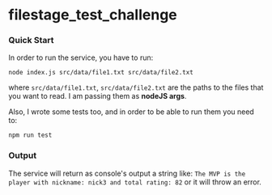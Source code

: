 # filestage_test_challenge

### Quick Start ###

In order to run the service, you have to run: 

```shell
node index.js src/data/file1.txt src/data/file2.txt
```

where `src/data/file1.txt`, `src/data/file2.txt` are the paths to the files that you want to read. I am passing them as **nodeJS args**. 

Also, I wrote some tests too, and in order to be able to run them you need to: 

```shell
npm run test
```

### Output ###

The service will return as console's output a string like: `The MVP is the player with nickname: nick3 and total rating: 82` or it will throw an error.
